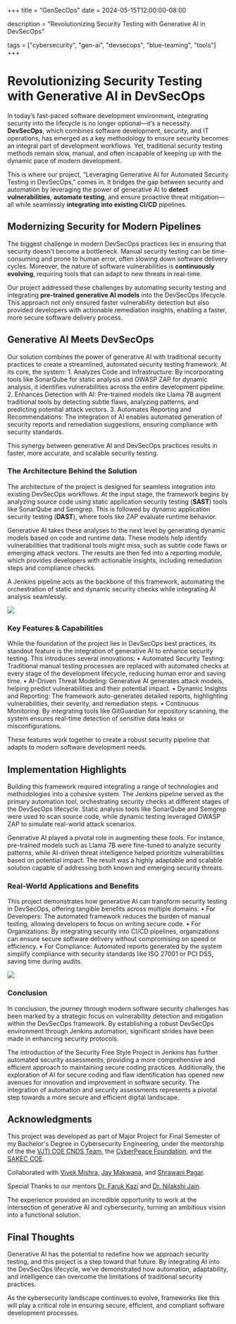 +++
title =  "GenSecOps"
date = 2024-05-15T12:00:00-08:00

 description = "Revolutionizing Security Testing with Generative AI in DevSecOps"

tags = ["cybersecurity", "gen-ai", "devsecops", "blue-teaming", "tools"]
+++

# Revolutionizing Security Testing with Generative AI in DevSecOps

In today’s fast-paced software development environment, integrating security into the lifecycle is no longer optional—it’s a necessity. **DevSecOps**, which combines software development, security, and IT operations, has emerged as a key methodology to ensure security becomes an integral part of development workflows. Yet, traditional security testing methods remain slow, manual, and often incapable of keeping up with the dynamic pace of modern development.

This is where our project, “Leveraging Generative AI for Automated Security Testing in DevSecOps,” comes in. It bridges the gap between security and automation by leveraging the power of generative AI to **detect vulnerabilities**, **automate testing**, and ensure proactive threat mitigation—all while seamlessly **integrating into existing CI/CD** pipelines.

## Modernizing Security for Modern Pipelines

The biggest challenge in modern DevSecOps practices lies in ensuring that security doesn’t become a bottleneck. Manual security testing can be time-consuming and prone to human error, often slowing down software delivery cycles. Moreover, the nature of software vulnerabilities is **continuously evolving**, requiring tools that can adapt to new threats in real-time.

Our project addressed these challenges by automating security testing and integrating **pre-trained generative AI models** into the DevSecOps lifecycle. This approach not only ensured faster vulnerability detection but also provided developers with actionable remediation insights, enabling a faster, more secure software delivery process.

## Generative AI Meets DevSecOps

Our solution combines the power of generative AI with traditional security practices to create a streamlined, automated security testing framework. At its core, the system:
	1.	Analyzes Code and Infrastructure: By incorporating tools like SonarQube for static analysis and OWASP ZAP for dynamic analysis, it identifies vulnerabilities across the entire development pipeline.
	2.	Enhances Detection with AI: Pre-trained models like Llama 7B augment traditional tools by detecting subtle flaws, analyzing patterns, and predicting potential attack vectors.
	3.	Automates Reporting and Recommendations: The integration of AI enables automated generation of security reports and remediation suggestions, ensuring compliance with security standards.

This synergy between generative AI and DevSecOps practices results in faster, more accurate, and scalable security testing.

### The Architecture Behind the Solution

The architecture of the project is designed for seamless integration into existing DevSecOps workflows. At the input stage, the framework begins by analyzing source code using static application security testing (**SAST**) tools like SonarQube and Semgrep. This is followed by dynamic application security testing (**DAST**), where tools like ZAP evaluate runtime behavior.

Generative AI takes these analyses to the next level by generating dynamic models based on code and runtime data. These models help identify vulnerabilities that traditional tools might miss, such as subtle code flaws or emerging attack vectors. The results are then fed into a reporting module, which provides developers with actionable insights, including remediation steps and compliance checks.

A Jenkins pipeline acts as the backbone of this framework, automating the orchestration of static and dynamic security checks while integrating AI analysis seamlessly.

![](https://auti.dev/images/project/gensecops/1.png)


### Key Features & Capabilities

While the foundation of the project lies in DevSecOps best practices, its standout feature is the integration of generative AI to enhance security testing. This introduces several innovations:
	•	Automated Security Testing: Traditional manual testing processes are replaced with automated checks at every stage of the development lifecycle, reducing human error and saving time.
	•	AI-Driven Threat Modeling: Generative AI generates attack models, helping predict vulnerabilities and their potential impact.
	•	Dynamic Insights and Reporting: The framework auto-generates detailed reports, highlighting vulnerabilities, their severity, and remediation steps.
	•	Continuous Monitoring: By integrating tools like GitGuardian for repository scanning, the system ensures real-time detection of sensitive data leaks or misconfigurations.

These features work together to create a robust security pipeline that adapts to modern software development needs.

## Implementation Highlights

Building this framework required integrating a range of technologies and methodologies into a cohesive system. The Jenkins pipeline served as the primary automation tool, orchestrating security checks at different stages of the DevSecOps lifecycle. Static analysis tools like SonarQube and Semgrep were used to scan source code, while dynamic testing leveraged OWASP ZAP to simulate real-world attack scenarios.

Generative AI played a pivotal role in augmenting these tools. For instance, pre-trained models such as Llama 7B were fine-tuned to analyze security patterns, while AI-driven threat intelligence helped prioritize vulnerabilities based on potential impact. The result was a highly adaptable and scalable solution capable of addressing both known and emerging security threats.

### Real-World Applications and Benefits

This project demonstrates how generative AI can transform security testing in DevSecOps, offering tangible benefits across multiple domains:
	•	For Developers: The automated framework reduces the burden of manual testing, allowing developers to focus on writing secure code.
	•	For Organizations: By integrating security into CI/CD pipelines, organizations can ensure secure software delivery without compromising on speed or efficiency.
	•	For Compliance: Automated reports generated by the system simplify compliance with security standards like ISO 27001 or PCI DSS, saving time during audits.

![](https://auti.dev/images/project/gensecops/1.png)

### Conclusion

In conclusion, the journey through modern software security challenges has been marked by a strategic focus on vulnerability detection and mitigation within the DevSecOps framework. By establishing a robust DevSecOps environment through Jenkins automation, significant strides have been made in enhancing security protocols. 

The introduction of the Security Free Style Project in Jenkins has further automated security assessments, providing a more comprehensive and efficient approach to maintaining secure coding practices. Additionally, the exploration of AI for secure coding and flaw identification has opened new avenues for innovation and improvement in software security. The integration of automation and security assessments represents a pivotal step towards a more secure and efficient digital landscape.

## Acknowledgments

This project was developed as part of Major Project for Final Semester of my Bachelor's Degree in Cybersecurity Engineering, under the mentorship of the the [VJTI COE CNDS Team](https://vjti-tbi.in/index.php), the [CyberPeace Foundation](https://www.cyberpeace.org/), and the [SAKEC COE](https://sakec.ac.in). 

Collaborated with [Vivek Mishra](https://www.linkedin.com/in/vivek051/), [Jay Makwana](https://www.linkedin.com/in/thejaymakwana/), and [Shrawani Pagar](https://www.linkedin.com/in/shrawani-js-pagar-382610215/).

Special Thanks to our mentors [Dr. Faruk Kazi](https://www.linkedin.com/in/dr-faruk-kazi-vjti) and [Dr. Nilakshi Jain](https://www.linkedin.com/in/dr-nilakshi-jain-7593a264/).

The experience provided an incredible opportunity to work at the intersection of generative AI and cybersecurity, turning an ambitious vision into a functional solution.

## Final Thoughts

Generative AI has the potential to redefine how we approach security testing, and this project is a step toward that future. By integrating AI into the DevSecOps lifecycle, we’ve demonstrated how automation, adaptability, and intelligence can overcome the limitations of traditional security practices.

As the cybersecurity landscape continues to evolve, frameworks like this will play a critical role in ensuring secure, efficient, and compliant software development processes.


